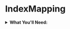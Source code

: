# IndexMapping

<details>
  <summary><b>What You'll Need:</b></summary>
<br>
1. Index Map
2. DRS report for the index map
3. ArcMap
4. QGIS
5. Sharepoint Access
6. Python IDE or text editor
</details>
